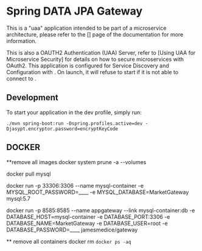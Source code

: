# Spring DATA JPA Gateway 

This is a "uaa" application intended to be part of a microservice architecture, please refer to the [] page of the documentation for more information.

This is also a OAUTH2 Authentication (UAA) Server, refer to [Using UAA for Microservice Security] for details on how to secure microservices with OAuth2.
This application is configured for Service Discovery and Configuration with . On launch, it will refuse to start if it is not able to connect to .

## Development

To start your application in the dev profile, simply run:

    ./mvn spring-boot:run -Dspring.profiles.active=dev -Djasypt.encryptor.password=encryptKeyCode

 
## DOCKER
**remove all images
docker system prune -a --volumes

docker pull mysql

 
docker run -p 33306:3306 --name mysql-container -e MYSQL_ROOT_PASSWORD=____ -e MYSQL_DATABASE=MarketGateway mysql:5.7  

docker run -p 8585:8585  --name appgateway   --link mysql-container:db -e DATABASE_HOST=mysql-container -e DATABASE_PORT:3306 -e DATABASE_NAME=MarketGateway -e DATABASE_USER=root -e DATABASE_PASSWORD=____ jamesmedice/gateway


** remove all containers
docker rm `docker ps -aq`